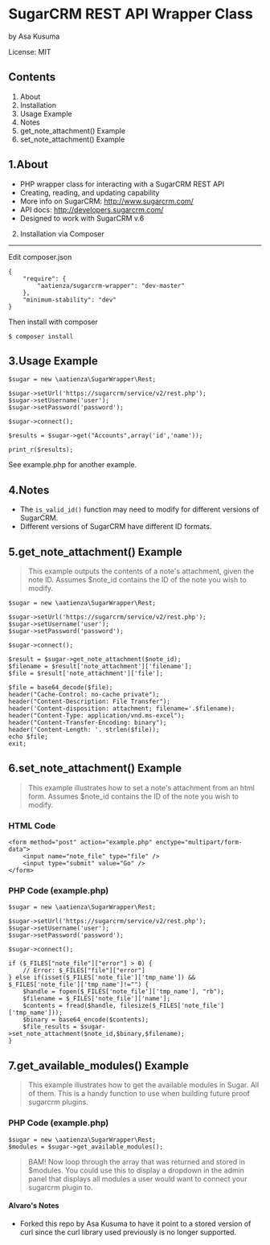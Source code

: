 SugarCRM REST API Wrapper Class
===============================
by Asa Kusuma

License: MIT


Contents
--------
1. About
2. Installation
3. Usage Example
4. Notes
5. get_note_attachment() Example
6. set_note_attachment() Example


1.About
-------
- PHP wrapper class for interacting with a SugarCRM REST API
- Creating, reading, and updating capability
- More info on SugarCRM: http://www.sugarcrm.com/
- API docs: http://developers.sugarcrm.com/
- Designed to work with SugarCRM v.6

2. Installation via Composer
----------------------------
Edit composer.json

	{
		"require": {
			"aatienza/sugarcrm-wrapper": "dev-master"
		},
		"minimum-stability": "dev"
	}

Then install with composer

	$ composer install

3.Usage Example
---------------
	$sugar = new \aatienza\SugarWrapper\Rest;

	$sugar->setUrl('https://sugarcrm/service/v2/rest.php');
	$sugar->setUsername('user');
	$sugar->setPassword('password');

	$sugar->connect();

	$results = $sugar->get("Accounts",array('id','name'));

	print_r($results);

See example.php for another example.


4.Notes
-------
- The `is_valid_id()` function may need to modify for different versions
of SugarCRM.
- Different versions of SugarCRM have different ID formats.


5.get_note_attachment() Example
-------------------------------
>This example outputs the contents of a note's attachment, given the
>note ID. Assumes $note_id contains the ID of the note you wish to modify.

	$sugar = new \aatienza\SugarWrapper\Rest;

	$sugar->setUrl('https://sugarcrm/service/v2/rest.php');
	$sugar->setUsername('user');
	$sugar->setPassword('password');

	$sugar->connect();

	$result = $sugar->get_note_attachment($note_id);
	$filename = $result['note_attachment']['filename'];
	$file = $result['note_attachment']['file'];

	$file = base64_decode($file);
	header("Cache-Control: no-cache private");
	header("Content-Description: File Transfer");
	header('Content-disposition: attachment; filename='.$filename);
	header("Content-Type: application/vnd.ms-excel");
	header("Content-Transfer-Encoding: binary");
	header('Content-Length: '. strlen($file));
	echo $file;
	exit;


6.set_note_attachment() Example
-------------------------------
>This example illustrates how to set a note's attachment from an html form.
>Assumes $note_id contains the ID of the note you wish to modify.

### HTML Code
	<form method="post" action="example.php" enctype="multipart/form-data">
    	<input name="note_file" type="file" />
  		<input type="submit" value="Go" />
	</form>

### PHP Code (example.php)
	$sugar = new \aatienza\SugarWrapper\Rest;

	$sugar->setUrl('https://sugarcrm/service/v2/rest.php');
	$sugar->setUsername('user');
	$sugar->setPassword('password');

	$sugar->connect();

	if ($_FILES["note_file"]["error"] > 0) {
    	// Error: $_FILES["file"]["error"]
	} else if(isset($_FILES['note_file']['tmp_name']) && $_FILES['note_file']['tmp_name']!="") {
		$handle = fopen($_FILES['note_file']['tmp_name'], "rb");
		$filename = $_FILES['note_file']['name'];
		$contents = fread($handle, filesize($_FILES['note_file']['tmp_name']));
		$binary = base64_encode($contents);
		$file_results = $sugar->set_note_attachment($note_id,$binary,$filename);
	}

7.get_available_modules() Example
-------------------------------
>This example illustrates how to get the available modules in Sugar.  All of them.
>This is a handy function to use when building future proof sugarcrm plugins.
>

### PHP Code (example.php)
	$sugar = new \aatienza\SugarWrapper\Rest;
	$modules = $sugar->get_available_modules();
>BAM! Now loop through the array that was returned and stored in $modules.  You could use this
>to display a dropdown in the admin panel that displays all modules a user would want to connect your
>sugarcrm plugin to.


#### Alvaro's Notes

+ Forked this repo by Asa Kusuma to have it point to a stored version of curl since the curl library used previously is no longer supported.

